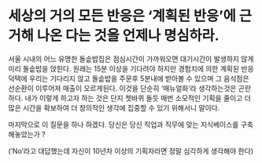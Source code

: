 # 세상의 거의 모든 반응은 ‘계획된 반응’에 근거해 나온 다는 것을 언제나 명심하라.  
서울 시내의 어느 유명한 돌솥밥집은 점심시간이 가까워오면 대기시간이 발생하지 않게 미리 돌솥밥을 앉힌다. 원래는 15분 이상을 기다려야 하지만 경험치에 의한 계획된 반응 덕택에 우리는 기다리지 않고 돌솥밥을 주문후 5분내에 받아볼 수 있으며 그 음식점은 선순환이 이루어져 매출이 오르게된다.
이것을 단순히 ‘매뉴얼화’라 생각하는것은 곤란하다. 내가 이렇게 하고자 하는 것은 단지 쳇바퀴 돌듯 매번 소모적인 기획을 줄이고 더 많은 시간을 확보하여 더 창의적인 생각에 집중할 수 있기 위해서니 말이다.

마지막으로 이 질문을 하나 하겠다. 당신은 당신 직업과 직무에 맞는 지식베이스를 구축해놓았는가 ?

(‘No’라고 대답했는데 자신이 10년차 이상의 기획자라면 정말 심각하게 생각해야 한다)
